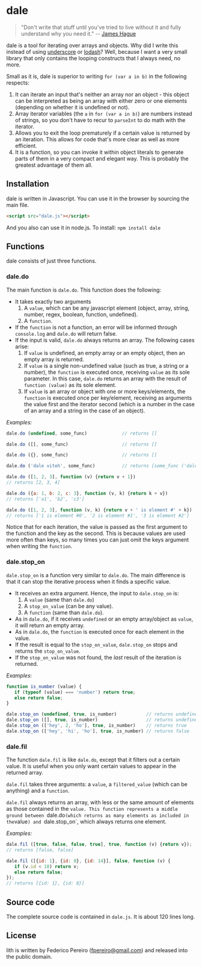 # dale

> "Don't write that stuff until you've tried to live without it and fully understand why you need it." -- [James Hague](http://prog21.dadgum.com/187.html)

dale is a tool for iterating over arrays and objects. Why did I write this instead of using [underscore](https://github.com/jashkenas/underscore) or [lodash](https://github.com/lodash/lodash)? Well, because I want a very small library that only contains the looping constructs that I always need, no more.

Small as it is, dale is superior to writing ```for (var a in b)``` in the following respects:

1. It can iterate an input that's neither an array nor an object - this object can be interpreted as being an array with either zero or one elements (depending on whether it is undefined or not).
2. Array iterator variables (the ```a``` in ```for (var a in b)```) are numbers instead of strings, so you don't have to recur to ```parseInt``` to do math with the iterator.
3. Allows you to exit the loop prematurely if a certain value is returned by an iteration. This allows for code that's more clear as well as more efficient.
4. It is a function, so you can invoke it within object literals to generate parts of them in a very compact and elegant way. This is probably the greatest advantage of them all.

## Installation

dale is written in Javascript. You can use it in the browser by sourcing the main file.

```html
<script src="dale.js"></script>
```

And you also can use it in node.js. To install: `npm install dale`

## Functions

dale consists of just three functions.

### dale.do

The main function is `dale.do`. This function does the following:

- It takes exactly two arguments
   1. A `value`, which can be any javascript element (object, array, string, number, regex, boolean, function, undefined).
   2. A `function`.
- If the `function` is not a function, an error will be informed through `console.log` and `dale.do` will return false.
- If the input is valid, `dale.do` always returns an array. The following cases arise:
   1. If `value` is undefined, an empty array or an empty object, then an empty array is returned.
   2. If `value` is a single non-undefined value (such as true, a string or a number), the `function` is executed once, receiving `value` as its sole parameter. In this case, `dale.do` returns an array with the result of `function (value)` as its sole element.
   3. If `value` is an array or object with one or more keys/elements, the `function` is executed once per key/element, receiving as arguments the value first and the iterator second (which is a number in the case of an array and a string in the case of an object).

*Examples:*

```javascript
dale.do (undefined, some_func)             // returns []

dale.do ([], some_func)                    // returns []

dale.do ({}, some_func)                    // returns []

dale.do ('dale viteh', some_func)          // returns [some_func ('dale viteh')]

dale.do ([1, 2, 3], function (v) {return v + 1})
// returns [2, 3, 4]

dale.do ({a: 1, b: 2, c: 3}, function (v, k) {return k + v})
// returns ['a1', 'b2', 'c3']

dale.do ([1, 2, 3], function (v, k) {return v + ' is element #' + k})
// returns ['1 is element #0', '2 is element #1', '3 is element #2']
```

Notice that for each iteration, the value is passed as the first argument to the function and the key as the second. This is because values are used more often than keys, so many times you can just omit the keys argument when writing the `function`.

### dale.stop\_on

`dale.stop_on` is a function very similar to `dale.do`. The main difference is that it can stop the iterative process when it finds a specific value.

- It receives an extra argument. Hence, the input to `dale.stop_on` is:
   1. A `value` (same than `dale.do`)
   2. A `stop_on_value` (can be any value).
   3. A `function` (same than `dale.do`).
- As in `dale.do`, if it receives `undefined` or an empty array/object as `value`, it will return an empty array.
- As in `dale.do`, the `function` is executed once for each element in the value.
- If the result is equal to the `stop_on_value`, `dale.stop_on` stops and returns the `stop_on_value`.
- If the `stop_on_value` was not found, the *last* result of the iteration is returned.

*Examples:*

```javascript
function is_number (value) {
   if (typeof (value) === 'number') return true;
   else return false;
}

dale.stop_on (undefined, true, is_number)           // returns undefined
dale.stop_on ([], true, is_number)                  // returns undefined
dale.stop_on (['hey', 2, 'ho'], true, is_number)    // returns true
dale.stop_on (['hey', 'hi', 'ho'], true, is_number) // returns false
```

### dale.fil

The function `dale.fil` is like `dale.do`, except that it filters out a certain value. It is useful when you only want certain values to appear in the returned array.

`dale.fil` takes three arguments: a `value`, a `filtered_value` (which can be anything) and a `function`.

`dale.fil` always returns an array, with less or the same amount of elements as those contained in the `value. This function represents a middle ground between `dale.do` (which returns as many elements as included in the `value`) and `dale.stop_on`, which always returns one element.

*Examples:*

```javascript
dale.fil ([true, false, false, true], true, function (v) {return v});
// returns [false, false]

dale.fil ([{id: 1}, {id: 8}, {id: 14}], false, function (v) {
   if (v.id < 10) return v;
   else return false;
});
// returns [{id: 1}, {id: 8}]
```

## Source code

The complete source code is contained in `dale.js`. It is about 120 lines long.

## License

lith is written by Federico Pereiro (fpereiro@gmail.com) and released into the public domain.
